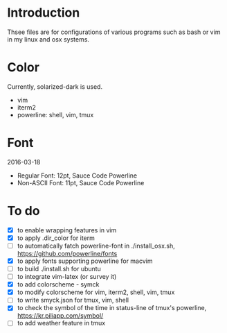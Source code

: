 # Introduction
Thsee files are for configurations of various programs such as bash or vim in my linux and osx systems.

# Color
Currently, solarized-dark is used. 
* vim
* iterm2
* powerline: shell, vim, tmux

# Font
2016-03-18
* Regular Font: 12pt, Sauce Code Powerline
* Non-ASCII Font: 11pt, Sauce Code Powerline

# To do
- [x] to enable wrapping features in vim
- [x] to apply .dir_color for iterm
- [ ] to automatically fatch powerline-font in ./install_osx.sh, https://github.com/powerline/fonts
- [x] to apply fonts supporting powerline for macvim
- [ ] to build ./install.sh for ubuntu
- [ ] to integrate vim-latex (or survey it)
- [x] to add colorscheme - symck
- [x] to modify colorscheme for vim, iterm2, shell, vim, tmux
- [ ] to write smyck.json for tmux, vim, shell
- [x] to check the symbol of the time in status-line of tmux's powerline, https://kr.piliapp.com/symbol/
- [ ] to add weather feature in tmux
